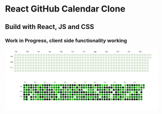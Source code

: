 # React GitHub Calendar Clone

## Build with React, JS and CSS

### Work in Progress, client side functionality working 


![Screenshot](./emptycalendar.png)
![Alt Text](./gif.gif)